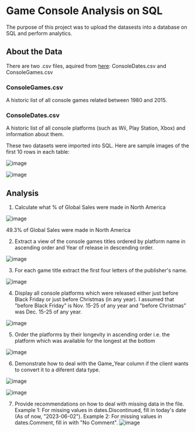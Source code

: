 # Game Console Analysis on SQL
The purpose of this project was to upload the datasests into a database on SQL and perform analytics.

## About the Data
There are two .csv files, aquired from [here](https://www.superdatascience.com/pages/sql): ConsoleDates.csv and ConsoleGames.csv

### ConsoleGames.csv
A historic list of all console games related between 1980 and 2015.

### ConsoleDates.csv
A historic list of all console platforms (such as Wii, Play Station, Xbox) and information about them.

These two datasets were imported into SQL. Here are sample images of the first 10 rows in each table:

![image](https://github.com/mhuang11/gameconsole/assets/78035136/f22946be-b42c-4d17-b51f-8fdc95ea65cb)

![image](https://github.com/mhuang11/gameconsole/assets/78035136/5b81430e-3fd0-4aa2-854d-71ca23f3b339)

## Analysis

1. Calculate what % of Global Sales were made in North America

![image](https://github.com/mhuang11/gameconsole/assets/78035136/782eb52f-c243-4fac-8ded-9804bcfa6647)

49.3% of Global Sales were made in North America

2. Extract a view of the console games titles ordered by platform name in ascending order and Year of release in descending order.

![image](https://github.com/mhuang11/gameconsole/assets/78035136/534b5d59-75a7-48c0-9c79-6a4765930951)

3. For each game title extract the first four letters of the publisher's name.

![image](https://github.com/mhuang11/gameconsole/assets/78035136/13845049-474e-40d5-aff3-11a9bf6bf3b1)

4. Display all console platforms which were released either just before Black Friday or just before Christmas (in any year).
I assumed that "before Black Friday" is Nov. 15-25 of any year and "before Christmas" was Dec. 15-25 of any year.

![image](https://github.com/mhuang11/gameconsole/assets/78035136/630c05d3-710d-44cc-87af-9c2dd0c6e59d)

5. Order the platforms by their longevity in ascending order i.e. the platform which was available for the longest at the bottom

![image](https://github.com/mhuang11/gameconsole/assets/78035136/9ffebd4e-f36e-4a08-917c-021dea8693ef)

6.  Demonstrate how to deal with the Game_Year column if the client wants to convert it to a diferent data type.

![image](https://github.com/mhuang11/gameconsole/assets/78035136/dac3447d-1098-427e-8f4b-ea1a15724a11)

![image](https://github.com/mhuang11/gameconsole/assets/78035136/489d5bef-5d57-4926-af0e-a216b4718351)

7. Provide recommendations on how to deal with missing data in the file.
Example 1: For missing values in dates.Discontinued, fill in today's date (As of now, "2023-06-02").
Example 2: For missing values in dates.Comment, fill in with "No Comment".
![image](https://github.com/mhuang11/gameconsole/assets/78035136/f8836803-1320-42f6-868e-af382565001a)

